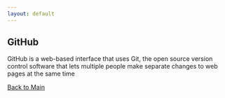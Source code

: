 ```yaml
---
layout: default
---
```


## GitHub

GitHub is a web-based interface that uses Git, the open source version control software that lets multiple people make separate changes to web pages at the same time

[Back to Main](./README.md)
